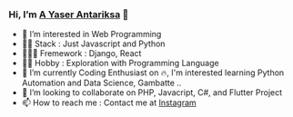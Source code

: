 ### Hi, I’m [A Yaser Antariksa](https://yaserantariksa.github.io/) 👋 
- 👀 I’m interested in Web Programming
- 🐱‍👤 Stack : Just Javascript and Python
- 👨‍💻🎁 Fremework : Django, React
- 🧑‍💻 Hobby : Exploration with Programming Language
- 🌱 I’m currently Coding Enthusiast on 🔥, I'm interested learning Python Automation and Data Science, Gambatte ..
- 💞️ I’m looking to collaborate on PHP, Javacript, C#, and Flutter Project
- 📫 How to reach me : Contact me at [Instagram](https://www.instagram.com/yaserantariksa/)

<!---
yaserantariksa/yaserantariksa is a ✨ special ✨ repository because its `README.md` (this file) appears on your GitHub profile.
You can click the Preview link to take a look at your changes.
--->
